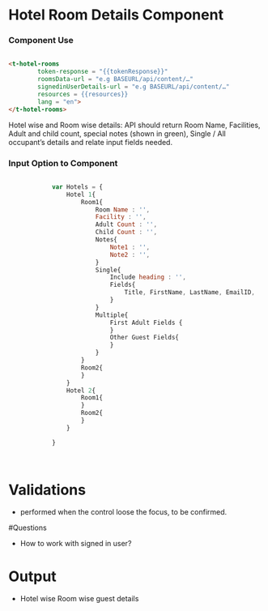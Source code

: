 

# Hotel Room Details Component


### Component Use

``` html

<t-hotel-rooms
    	token-response = "{{tokenResponse}}"
		roomsData-url = "e.g BASEURL/api/content/…" 
		signedinUserDetails-url = "e.g BASEURL/api/content/…"
		resources = {{resources}} 
		lang = "en">
</t-hotel-rooms>


```
Hotel wise and Room wise details: API should return  Room Name, Facilities, Adult and child count, special notes (shown in green), Single / All occupant’s details and relate input fields needed.

### Input Option to Component

```javascript

			var Hotels = {
				Hotel 1{
					Room1{
						Room Name : '',
						Facility : '',
						Adult Count : '',
						Child Count : '',
						Notes{
							Note1 : '',
							Note2 : '',
						}
						Single{
							Include heading : '',
							Fields{
								Title, FirstName, LastName, EmailID,
							}
						}
						Multiple{
							First Adult Fields {
							}
							Other Guest Fields{
							}
						}
					}	
					Room2{
					}
				}					
				Hotel 2{
					Room1{
					}
					Room2{
					}
				}

			}

		
```

# Validations 
- performed when the control loose the focus, to be confirmed.

#Questions
- How to work with signed in user?

# Output
-  Hotel wise Room wise guest details

